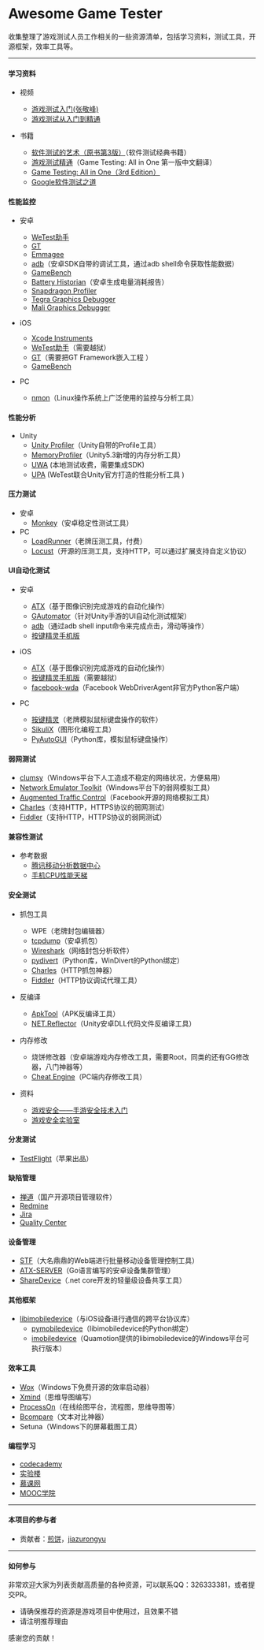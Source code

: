 # Awesome Game Tester

收集整理了游戏测试人员工作相关的一些资源清单，包括学习资料，测试工具，开源框架，效率工具等。

---

#### 学习资料
- 视频
    - [游戏测试入门(张敬峰)](https://www.imooc.com/learn/880)
    - [游戏测试从入门到精通](https://ke.qq.com/course/127426)

- 书籍
    - [软件测试的艺术（原书第3版）](https://item.jd.com/10978790.html)（软件测试经典书籍） 
    - [游戏测试精通](https://book.douban.com/subject/2271968/)（Game Testing: All in One 第一版中文翻译）
    - [Game Testing: All in One（3rd Edition）](https://www.amazon.com/Game-Testing-Charles-P-Schultz/dp/1942270763/ref=sr_1_1?s=books&ie=UTF8&qid=1515405306&sr=1-1&keywords=Game+Testing%3A+All+in+One)
    - [Google软件测试之道](https://item.jd.com/11330792.html) 

  
#### 性能监控
- 安卓
    - [WeTest助手](https://wetest.qq.com/cloud/help/effective)
    - [GT](http://gt.tencent.com/) 
    - [Emmagee](https://github.com/NetEase/Emmagee)
    - [adb](https://developer.android.com/studio/command-line/adb.html)（安卓SDK自带的调试工具，通过adb shell命令获取性能数据）
    - [GameBench](https://www.gamebench.net/)
    - [Battery Historian](https://github.com/google/battery-historian)（安卓生成电量消耗报告）
    - [Snapdragon Profiler](https://developer.qualcomm.com/software/snapdragon-profiler)
    - [Tegra Graphics Debugger](http://docs.nvidia.com/tegra-graphics-debugger/)
    - [Mali Graphics Debugger](https://developer.arm.com/products/software-development-tools/graphics-development-tools/mali-graphics-debugger)


- iOS
    - [Xcode Instruments](https://developer.apple.com/library/content/documentation/DeveloperTools/Conceptual/InstrumentsUserGuide/NavigatingInstruments.html#//apple_ref/doc/uid/TP40004652-CH8-SW1)
    - [WeTest助手](https://wetest.qq.com/cloud/help/effective)（需要越狱）
    - [GT](http://gt.tencent.com/)（需要把GT Framework嵌入工程 ）
    - [GameBench](https://www.gamebench.net/)

- PC
    - [nmon](http://nmon.sourceforge.net/pmwiki.php)（Linux操作系统上广泛使用的监控与分析工具）


#### 性能分析
- Unity
    - [Unity Profiler](https://docs.unity3d.com/Manual/Profiler.html)（Unity自带的Profile工具）
    - [MemoryProfiler](https://bitbucket.org/Unity-Technologies/memoryprofiler/overview)（Unity5.3新增的内存分析工具）
    - [UWA](https://www.uwa4d.com/) (本地测试收费，需要集成SDK)
    - [UPA](http://wetest.qq.com/cube/) (WeTest联合Unity官方打造的性能分析工具 )

#### 压力测试
- 安卓
    - [Monkey](https://developer.android.com/studio/test/monkey.html)（安卓稳定性测试工具）
- PC
    - [LoadRunner](https://software.microfocus.com/zh-cn/software/loadrunner)（老牌压测工具，付费）
    - [Locust](https://www.locust.io/)（开源的压测工具，支持HTTP，可以通过扩展支持自定义协议）


#### UI自动化测试
- 安卓
    - [ATX](https://github.com/NetEaseGame/ATX)（基于图像识别完成游戏的自动化操作）
    - [GAutomator](https://github.com/Tencent/GAutomator)（针对Unity手游的UI自动化测试框架）
    - [adb](https://developer.android.com/studio/command-line/adb.html)（通过adb shell input命令来完成点击，滑动等操作）
    - [按键精灵手机版](http://www.mobileanjian.com/)
   
- iOS
    - [ATX](https://github.com/NetEaseGame/ATX)（基于图像识别完成游戏的自动化操作）
    - [按键精灵手机版](http://www.mobileanjian.com/)（需要越狱）
    - [facebook-wda](https://github.com/openatx/facebook-wda)（Facebook WebDriverAgent非官方Python客户端）

- PC
    - [按键精灵](http://www.anjian.com/download.htm)（老牌模拟鼠标键盘操作的软件）
    - [SikuliX](http://www.sikulix.com/)（图形化编程工具）
    - [PyAutoGUI](https://muxuezi.github.io/posts/doc-pyautogui.html)（Python库，模拟鼠标键盘操作）

#### 弱网测试
- [clumsy](http://jagt.github.io/clumsy/)（Windows平台下人工造成不稳定的网络状况，方便易用）
- [Network Emulator Toolkit](http://blog.mrpol.nl/2010/01/14/network-emulator-toolkit/)（Windows平台下的弱网模拟工具）  
- [Augmented Traffic Control](https://github.com/facebook/augmented-traffic-control)（Facebook开源的网络模拟工具）
- [Charles](https://www.charlesproxy.com/)（支持HTTP，HTTPS协议的弱网测试）
- [Fiddler](https://www.telerik.com/fiddler)（支持HTTP，HTTPS协议的弱网测试）

#### 兼容性测试
- 参考数据
    - [腾讯移动分析数据中心](http://mta.qq.com/mta/data/device)
    - [手机CPU性能天梯](http://www.mydrivers.com/zhuanti/tianti/01/)
    
 
#### 安全测试
- 抓包工具
    - WPE（老牌封包编辑器）
    - [tcpdump](http://www.androidtcpdump.com/android-tcpdump/downloads)（安卓抓包）
    - [Wireshark](https://www.wireshark.org/)（网络封包分析软件）
    - [pydivert](https://pypi.python.org/pypi/pydivert/2.0.1)（Python库，WinDivert的Python绑定）
    - [Charles](https://www.charlesproxy.com/download/)（HTTP抓包神器）
    - [Fiddler](https://www.telerik.com/fiddler)（HTTP协议调试代理工具）
    
- 反编译
    - [ApkTool](http://ibotpeaches.github.io/Apktool/)（APK反编译工具）
    - [NET.Reflector](https://www.red-gate.com/products/dotnet-development/reflector/)（Unity安卓DLL代码文件反编译工具）
    
- 内存修改
    - 烧饼修改器（安卓端游戏内存修改工具，需要Root，同类的还有GG修改器，八门神器等）
    - [Cheat Engine](http://www.cheatengine.org/)（PC端内存修改工具）
    
- 资料
    - [游戏安全——手游安全技术入门](https://item.jd.com/11918839.html)
    - [游戏安全实验室](http://gslab.qq.com/js/)

#### 分发测试
- [TestFlight](https://developer.apple.com/testflight/)（苹果出品）

#### 缺陷管理
- [禅道](http://www.zentao.net/)（国产开源项目管理软件）
- [Redmine](http://www.redmine.org/projects/redmine/wiki/Download)
- [Jira](https://www.atlassian.com/software/jira/download)
- [Quality Center](https://software.microfocus.com/zh-cn/software/quality-center)

#### 设备管理
- [STF](https://openstf.io/)（大名鼎鼎的Web端进行批量移动设备管理控制工具）
- [ATX-SERVER](https://github.com/openatx/atx-server)（Go语言编写的安卓设备集群管理）
- [ShareDevice](https://github.com/sunshine4me/ShareDevice)（.net core开发的轻量级设备共享工具）


#### 其他框架
- [libimobiledevice](https://github.com/libimobiledevice/libimobiledevice)（与iOS设备进行通信的跨平台协议库）
    - [pymobiledevice](https://github.com/iOSForensics/pymobiledevice)（libimobiledevice的Python绑定）
    - [imobiledevice](http://docs.quamotion.mobi/en/latest/imobiledevice/download.html)（Quamotion提供的libimobiledevice的Windows平台可执行版本）


#### 效率工具
- [Wox](http://www.getwox.com/)（Windows下免费开源的效率启动器）
- [Xmind](http://www.xmindchina.net/)（思维导图编写）
- [ProcessOn](https://www.processon.com/)（在线绘图平台，流程图，思维导图等）
- [Bcompare](http://www.scootersoftware.com/download.php)（文本对比神器）
- Setuna（Windows下的屏幕截图工具）

#### 编程学习
- [codecademy](https://www.codecademy.com/)
- [实验楼](http://www.xmindchina.net/)
- [慕课网](https://www.imooc.com/)
- [MOOC学院](https://mooc.guokr.com/course/)

---

#### 本项目的参与者
- 贡献者：[煎饼](https://github.com/jianbing)，[jiazurongyu](https://gitee.com/jiazurongyu)

---

#### 如何参与
非常欢迎大家为列表贡献高质量的各种资源，可以联系QQ：326333381，或者提交PR。

- 请确保推荐的资源是游戏项目中使用过，且效果不错
- 请注明推荐理由

感谢您的贡献！
